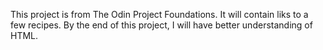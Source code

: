 This project is from The Odin Project Foundations. It will contain liks to a few recipes. 
By the end of this project, I will have better understanding of HTML. 